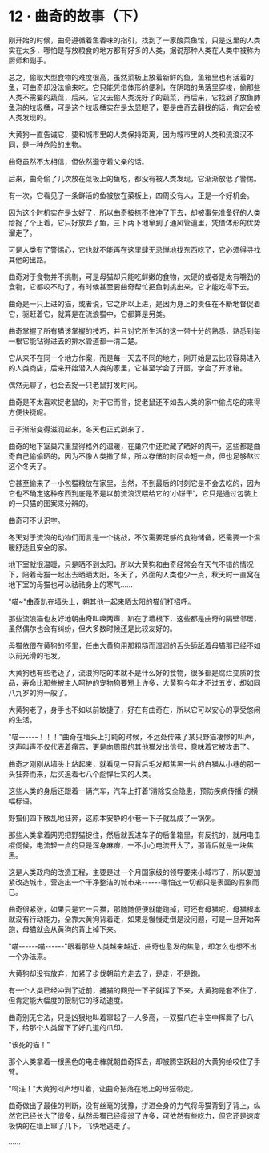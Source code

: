 <link rel="stylesheet" href="../../styles/text.css" />
<h1>12 · 曲奇的故事（下）</h1>

刚开始的时候，曲奇遵循着鱼香味的指引，找到了一家酸菜鱼馆，只是这里的人类实在太多，哪怕是存放粮食的地方都有好多的人类，据说那种人类在人类中被称为厨师和副手。

总之，偷取大型食物的难度很高，虽然菜板上放着新鲜的鱼，鱼箱里也有活着的鱼，可曲奇却没法偷来吃，它只能凭借体形的便利，在阴暗的角落里穿梭，偷那些人类不需要的蔬菜，后来，它又去偷人类洗好了的蔬菜，再后来，它找到了放鱼肺鱼泡的垃圾桶，可是这个垃圾桶实在是太显眼了，要是曲奇去翻找的话，肯定会被人类发现的。

大黄狗一直告诫它，要和城市里的人类保持距离，因为城市里的人类和流浪汉不同，是一种危险的生物。

曲奇虽然不太相信，但依然遵守着父亲的话。

后来，曲奇偷了几次放在菜板上的鱼吃，都没有被人类发现，它渐渐放低了警惕。

有一次，它看见了一条鲜活的鱼被放在菜板上，四周没有人，正是一个好机会。

因为这个时机实在是太好了，所以曲奇按捺不住冲了下去，却被事先准备好的人类给捉了个正着，它只好放弃了鱼，三下两下地窜到了通风管道里，凭借体形的优势溜走了。

可是人类有了警惕心，它也就不能再在这里肆无忌惮地找东西吃了，它必须得寻找其他的出路。

曲奇对于食物并不挑剔，可是母猫却只能吃鲜嫩的食物，太硬的或者是太有嚼劲的食物，它都咬不动了，有时候甚至要曲奇帮忙把鱼刺挑出来，它才能吃得下去。

曲奇是一只上进的猫，或者说，它之所以上进，是因为身上的责任在不断地督促着它，驱赶着它，就算是在流浪猫中，它都算是另类。

曲奇掌握了所有猫该掌握的技巧，并且对它所生活的这一带十分的熟悉，熟悉到每一根它能钻得进去的排水管道都一清二楚。

它从来不在同一个地方作案，而是每一天去不同的地方，刚开始是去比较容易进入的人类商店，后来开始潜入人类的家里，它甚至学会了开窗，学会了开冰箱。

偶然无聊了，也会去捉一只老鼠打发时间。

曲奇是不太喜欢捉老鼠的，对于它而言，捉老鼠还不如去人类的家中偷点吃的来得方便快捷呢。

日子渐渐变得滋润起来，冬天也正式到来了。

曲奇的地下室巢穴里显得格外的温暖，在巢穴中还贮藏了晒好的肉干，这些都是曲奇自己偷偷晒的，因为不像人类撒了盐，所以存储的时间会短一点，但也足够熬过这个冬天了。

它甚至偷来了一小包猫粮放在家里，当然，不到最后的时刻它是不会去吃的，因为它也不确定这种东西到底是不是以前流浪汉喂给它的'小饼干'，它只是通过包装上的一只猫的图案来分辨的。

曲奇可不认识字。

冬天对于流浪的动物们而言是一个挑战，不仅需要足够的食物储备，还需要一个温暖舒适且安全的家。

地下室就很温暖，只是晒不到太阳，所以大黄狗和曲奇经常会在天气不错的情况下，陪着母猫一起出去晒晒太阳，冬天了，外面的人类也少一点，秋天时一直窝在地下室的母猫也可以祛祛身上的寒气......

"喵\~"曲奇趴在墙头上，朝其他一起来晒太阳的猫们打招呼。

那些流浪猫也友好地朝曲奇叫唤两声，趴在了墙根下，这些都是曲奇的隔壁邻居，虽然偶尔也会有纠纷，但大多数时候还是比较友好的。

母猫依偎在黄狗的怀里，任由大黄狗用那粗糙而湿润的舌头舔舐着母猫那已经不如以前光滑的毛发。

大黄狗也有些老迈了，流浪狗吃的本就不是什么好的食物，很多都是腐烂变质的食品，寿命比那些被主人呵护的宠物狗要短上许多，大黄狗今年才不过五岁，却如同八九岁的狗一般了。

大黄狗老了，身手也不如以前敏捷了，好在有曲奇在，所以它可以安心的享受悠闲的生活。

"喵------！！！"曲奇在墙头上打盹的时候，不远处传来了某只野猫凄惨的叫声，这声叫声不仅代表着痛苦，更是向周围的其他猫发出信号，意味着它被攻击了。

曲奇才刚刚从墙头上站起来，就看见一只背后毛发都焦黑一片的白猫从小巷的那一头狂奔而来，后买追着七八个彪悍壮实的人类。

这些人类的身后还跟着一辆汽车，汽车上打着'清除安全隐患，预防疾病传播'的横幅标语。

野猫们四下散乱地狂奔，这原本安静的小巷一下子就乱成了一锅粥。

那些人类拿着网兜把野猫捉住，然后就丢进车子的后备箱里，有反抗的，就用电击棍伺候，电流轻一点的只是浑身麻痹，一不小心电流开大了，那背后就是一块焦黑。

这是人类政府的改造工程，主要是过一个月国家级的领导要来小城市了，所以要加紧改造城市，营造出一个干净整洁的城市来------哪怕这一切都只是表面的假象而已。

曲奇很紧张，如果只是它一只猫，那随随便便就能跑掉，可还有母猫呢，母猫根本就没有行动能力，全靠大黄狗背着走，如果是慢慢走倒是没问题，可是一旦开始奔跑，母猫就会从黄狗的背上掉下来。

"喵------喵------"眼看那些人类越来越近，曲奇也愈发的焦急，却怎么也想不出一个办法来。

大黄狗却没有放弃，加紧了步伐朝前方走去了，是走，不是跑。

有一个人类已经冲到了近前，捕猫的网兜一下子就挥了下来，大黄狗是套不住了，但肯定能大幅度的限制它的移动速度。

曲奇别无它法，只是凶狠地叫着窜起了一人多高，一双猫爪在半空中挥舞了七八下，给那个人类留下了好几道的爪印。

"该死的猫！"

那个人类拿着一根黑色的电击棒就朝曲奇挥去，却被腾空跃起的大黄狗给咬住了手臂。

"呜汪！"大黄狗闷声地叫着，让曲奇把落在地上的母猫带走。

曲奇做出了最佳的判断，没有丝毫的犹豫，拼进全身的力气将母猫背到了背上，纵然它已经长大了很多，纵然母猫已经瘦弱了许多，可依然有些吃力，但它还是速度极快的在墙上窜了几下，飞快地逃走了。

......

